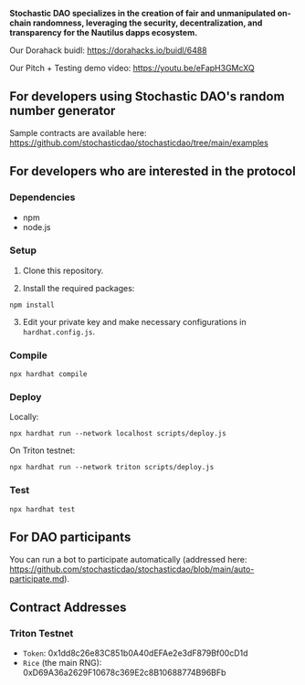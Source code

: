 
**Stochastic DAO specializes in the creation of fair and unmanipulated on-chain randomness, leveraging the security, decentralization, and transparency for the Nautilus dapps ecosystem.**


Our Dorahack buidl: https://dorahacks.io/buidl/6488

Our Pitch + Testing demo video: https://youtu.be/eFapH3GMcXQ

## For developers using Stochastic DAO's random number generator

Sample contracts are available here: https://github.com/stochasticdao/stochasticdao/tree/main/examples


## For developers who are interested in the protocol

### Dependencies

* npm
* node.js

### Setup

1. Clone this repository.

2. Install the required packages:
```
npm install
```

3. Edit your private key and make necessary configurations in `hardhat.config.js`.

### Compile

```
npx hardhat compile
```

### Deploy

Locally:

```
npx hardhat run --network localhost scripts/deploy.js
```

On Triton testnet:

```
npx hardhat run --network triton scripts/deploy.js
```

### Test

```
npx hardhat test
```


## For DAO participants

You can run a bot to participate automatically (addressed here: https://github.com/stochasticdao/stochasticdao/blob/main/auto-participate.md).


## Contract Addresses

### Triton Testnet

* `Token`: 0x1dd8c26e83C851b0A40dEFAe2e3dF879Bf00cD1d
* `Rice` (the main RNG): 0xD69A36a2629F10678c369E2c8B10688774B96BFb
